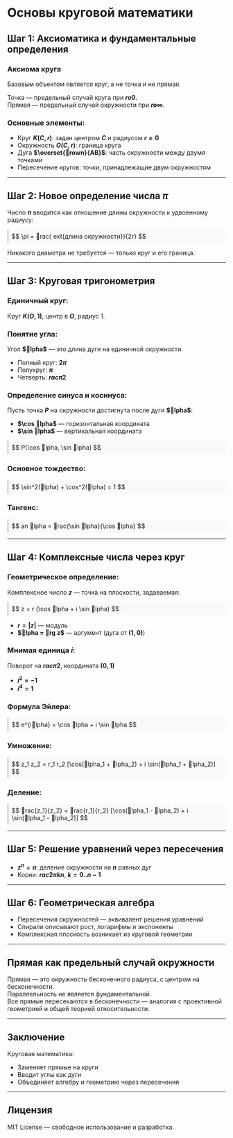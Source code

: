 # Основы круговой математики

## Шаг 1: Аксиоматика и фундаментальные определения

### Аксиома круга

Базовым объектом является круг, а не точка и не прямая.  

Точка — предельный случай круга при **$r 	o 0$**.  
Прямая — предельный случай окружности при **$r 	o \infty$**.

### Основные элементы:

- Круг **$K(C, r)$**: задан центром **$C$** и радиусом **$r \geq 0$**  
- Окружность **$O(C, r)$**: граница круга  
- Дуга **$\overset{rown}{AB}$**: часть окружности между двумя точками  
- Пересечение кругов: точки, принадлежащие двум окружностям

---

## Шаг 2: Новое определение числа **$\pi$**

Число **$\pi$** вводится как отношение длины окружности к удвоенному радиусу:

<div style="background:#f9f9f9; padding: 0.5em; border-left: 3px solid #ccc;">
$$
\pi = rac{	ext{длина окружности}}{2r}
$$
</div>

Никакого диаметра не требуется — только круг и его граница.

---

## Шаг 3: Круговая тригонометрия

### Единичный круг:

Круг **$K(O, 1)$**, центр в **$O$**, радиус 1.

### Понятие угла:

Угол **$lpha$** — это длина дуги на единичной окружности.

- Полный круг: **$2\pi$**  
- Полукруг: **$\pi$**  
- Четверть: **$rac{\pi}{2}$**

### Определение синуса и косинуса:

Пусть точка **$P$** на окружности достигнута после дуги **$lpha$**:

- **$\cos lpha$** — горизонтальная координата  
- **$\sin lpha$** — вертикальная координата

<div style="background:#f9f9f9; padding: 0.5em; border-left: 3px solid #ccc;">
$$
P(\cos lpha, \sin lpha)
$$
</div>

### Основное тождество:

<div style="background:#f9f9f9; padding: 0.5em; border-left: 3px solid #ccc;">
$$
\sin^2(lpha) + \cos^2(lpha) = 1
$$
</div>

### Тангенс:

<div style="background:#f9f9f9; padding: 0.5em; border-left: 3px solid #ccc;">
$$
	an lpha = rac{\sin lpha}{\cos lpha}
$$
</div>

---

## Шаг 4: Комплексные числа через круг

### Геометрическое определение:

Комплексное число **$z$** — точка на плоскости, задаваемая:

<div style="background:#f9f9f9; padding: 0.5em; border-left: 3px solid #ccc;">
$$
z = r (\cos lpha + i \sin lpha)
$$
</div>

- **$r = |z|$** — модуль  
- **$lpha = rg z$** — аргумент (дуга от **$(1, 0)$**)

### Мнимая единица **$i$**:

Поворот на **$rac{\pi}{2}$**, координата **$(0, 1)$**

- **$i^2 = -1$**  
- **$i^4 = 1$**

### Формула Эйлера:

<div style="background:#f9f9f9; padding: 0.5em; border-left: 3px solid #ccc;">
$$
e^{ilpha} = \cos lpha + i \sin lpha
$$
</div>

### Умножение:

<div style="background:#f9f9f9; padding: 0.5em; border-left: 3px solid #ccc;">
$$
z_1 z_2 = r_1 r_2 [\cos(lpha_1 + lpha_2) + i \sin(lpha_1 + lpha_2)]
$$
</div>

### Деление:

<div style="background:#f9f9f9; padding: 0.5em; border-left: 3px solid #ccc;">
$$
rac{z_1}{z_2} = rac{r_1}{r_2} [\cos(lpha_1 - lpha_2) + i \sin(lpha_1 - lpha_2)]
$$
</div>

---

## Шаг 5: Решение уравнений через пересечения

- **$z^n = a$**: деление окружности на **$n$** равных дуг  
- Корни: **$rac{2\pi k}{n}$**, **$k = 0..n-1$**

---

## Шаг 6: Геометрическая алгебра

- Пересечения окружностей — эквивалент решения уравнений  
- Спирали описывают рост, логарифмы и экспоненты  
- Комплексная плоскость возникает из круговой геометрии

---

## Прямая как предельный случай окружности

Прямая — это окружность бесконечного радиуса, с центром на бесконечности.  
Параллельность не является фундаментальной.  
Все прямые пересекаются в бесконечности — аналогия с проективной геометрией и общей теорией относительности.

---

## Заключение

Круговая математика:

- Заменяет прямые на круги  
- Вводит углы как дуги  
- Объединяет алгебру и геометрию через пересечения

---

## Лицензия

MIT License — свободное использование и разработка.
